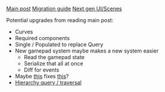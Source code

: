 [Main post](https://bevyengine.org/news/bevy-0-15/)
[Migration guide](https://bevyengine.org/learn/migration-guides/0-14-to-0-15/)
[Next gen UI/Scenes](https://github.com/bevyengine/bevy/discussions/14437)

Potential upgrades from reading main post:

- Curves
- Required components
- Single / Populated to replace Query
- New gamepad system maybe makes a new system easier
  - Read the gamepad state
  - Serialize that all at once
  - Diff for events
- Maybe [this](https://bevyengine.org/news/bevy-0-15/#gltfmaterialname-component) fixes [this](https://discord.com/channels/691052431525675048/1311033236222378085)?
- [Hierarchy query / traversal](https://bevyengine.org/news/bevy-0-15/#hierarchy-traversal-tools)
